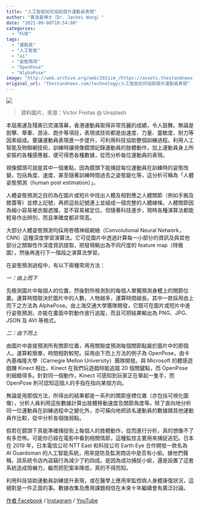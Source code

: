 ```yaml
---
title: "人工智能如何協助提升運動員表現"
author: "黃浩基博士（Dr. Jackei Wong）"
date: "2021-09-08T10:54:00"
categories:
  - "科技"
tags:
  - "運動員"
  - "人工智能"
  - "ai"
  - "姿態預測"
  - "OpenPose"
  - "AlphaPose"
image: "http://web.archive.org/web/2021im_/https://assets.thestandnews.com/media/photos/OuJYX2K5DA.jpg"
original_url: "thestandnews.com/technology/人工智能如何協助提升運動員表現"
---
```

![](http://web.archive.org/web/2021im_/https://assets.thestandnews.com/media/photos/OuJYX2K5DA.jpg)
> 資料圖片，來源：Victor Freitas @ Unsplash

本屆奧運及殘奧已完滿落幕，香港運動員取得非常亮麗的成績，令人鼓舞。無論是劍擊、舉重、游泳、跑步等項目，表現或技術都是由速度、力量、靈敏度、耐力等因素組成。要讓運動員表現進一步提升，可利用科技協助整個訓練過程。利用人工智能及物聯網技術，訓練時讓視像鏡頭記錄運動員的肢體動作，加上運動員身上所安裝的各種感應器，便可得悉各種數據，從而分析每位運動員的表現。

視像鏡頭可說是其中一個重點，因為鏡頭下能捕捉每位運動員在訓練時的姿態改變，包括角度、速度、甚至隨著訓練時間過去之姿態變化等，這分析可稱為「人體姿態預測（human post estimation）」。

人體姿態預測之目的為在圖片或短片中找出人體及相對應之人體關節（例如手腕及膝蓋等）並標上記號，再把這些記號連上並組成一個完整的人體線條。人體關節因為細小容易被衣服遮擋，並不容易被定位。但隨著科技進步，現時各種演算法都能輕易作出辨別，而且準確度都非常高。

大部分人體姿態預測均採用卷積神經網絡（Convolutional Neural Network，CNN）這種深度學習演算法。它可從圖片中透過計算每一小部分的資訊及與其他部分之關聯性作深度資訊提取，把發現輸出為不同尺度的 feature map（特徵圖），然後再進行下一階段之演算法學習。

在姿態預測過程中，有以下兩種常用方法：

_一：由上而下_

先檢測圖片中每個人的位置，然後對所檢測到的每個人單獨預測身體上的關節位置。運算時間取決於圖片中的人數，人物越多，運算時間越長。其中一款採用由上而下之方法為 AlphaPose。由上海交通大學團隊開發，它既可在圖片或短片中進行姿態預測，亦能在畫面中對動作進行追蹤，而且可把結果輸出為 PNG、JPG、JSON 及 AVI 等格式。

_二：由下而上_

由圖片中直接預測所有關節位置，再用關聯度預測每個關節點屬於圖片中的那個人。運算較簡單，時間相對較短。採用由下而上方法的例子為 OpenPose，由卡內基梅隆大學（Carnegie Mellon University）團隊開發。與 Microsoft 的體感遊戲機 Kinect 相比，Kinect 在我們玩遊戲時能追蹤 20 個關鍵點，而 OpenPose 則細緻得多。針對同一個動作，Kinect 可感知到玩家正在舉起一隻手，而 OpenPose 則可認知這個人的手指在指向某個方向。

無論是用那個方法，所得出的結果都是一系列的關節座標位置（亦包括可視化圖像），分析人員利用這些數據計算出肢體移動速度及關節角度等。除了直向地分析同一位運動員在訓練過程中之變化外，亦可橫向地把該名運動員的數據跟其他運動員作比較，從中分析各個強弱點。

假若在鏡頭下真能準確捕捉街上每個人的肢體動作，從而進行分析，真的想像不了有多恐怖。可能你已經在電影中看到相關情節，這種監控主要用來捕捉逃犯。日本在 2019 年，日本電信公司 NTT East 和科技公司 Earth Eye 合作開發一款名為 AI Guardsman 的人工智能系統，用來提防及監測商店中是否有小偷。據他們聲稱，該系統令店內盜竊行為減少了約四成。是因為成功捕捉小偷，還是設置了這套系統造成阻嚇力，繼而把犯案率降低，真的不得而知。

利用科技協助運動員訓練提升表現，或在醫學上應用來監控病人身體康復狀況，這絕對是一件正面的事。數據收集及應用課題相信在未來十年繼續會有廣泛討論。

[作者 Facebook](http://web.archive.org/web/20211229094936/https://www.facebook.com/drjackeiwong) / [Instagram](http://web.archive.org/web/20211229094936/https://www.instagram.com/drjackeiwong) / [YouTube](http://web.archive.org/web/20211229094936/https://www.youtube.com/drjackeiwong)